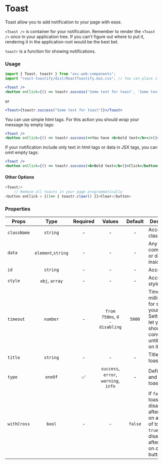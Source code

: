# Toast

Toast allow you to add notification to your page with ease.

`<Toast />` is container for your notification. Remember to render the `<Toast />` _once_ in your application tree. If you can't figure out where to put it, rendering it in the application root would be the best bet.

`toastr` is a function for showing notifications.

### Usage

```js
import { Toast, toastr } from "asc-web-components";
import "react-toastify/dist/ReactToastify.min.css"; // You can place it here, but recommended place this file in main file, which contains all css`s
```

```jsx
<Toast />
<button onClick={() => toastr.success('Some text for toast', 'Some text for title', true)}>Click</button>
```

or

```jsx
<Toast>{toastr.success("Some text for toast")}</Toast>
```

You can use simple html tags. For this action you should wrap your message by empty tags:

```jsx
<Toast />
<button onClick={() => toastr.success(<>You have <b>bold text</b></>)}>Click</button>
```

If your notification include only text in html tags or data in JSX tags, you can omit empty tags:

```jsx
<Toast />
<button onClick={() => toastr.success(<b>Bold text</b>)}>Click</button>
```

#### Other Options

```js
<Toast/>
    // Remove all toasts in your page programmatically
<button onClick = {()=> { toastr.clear() }}>Clear</button>
```

### Properties

| Props       |        Type        | Required |                Values                 | Default | Description                                                                                                                    |
| ----------- | :----------------: | :------: | :-----------------------------------: | :-----: | ------------------------------------------------------------------------------------------------------------------------------ |
| `className` |      `string`      |    -     |                   -                   |    -    | Accepts class                                                                                                                  |
| `data`      | `element`,`string` |    -     |                   -                   |    -    | Any components or data inside a toast                                                                                          |
| `id`        |      `string`      |    -     |                   -                   |    -    | Accepts id                                                                                                                     |
| `style`     |   `obj`, `array`   |    -     |                   -                   |    -    | Accepts css style                                                                                                              |
| `timeout`   |      `number`      |    -     |     `from 750ms`, `0 - disabling`     | `5000`  | Time (in milliseconds) for showing your toast. Setting in `0` let you to show toast constantly until clicking on it            |
| `title`     |      `string`      |    -     |                   -                   |    -    | Title inside a toast                                                                                                           |
| `type`      |      `oneOf`       |    ✅    | `success`, `error`, `warning`, `info` |    -    | Define color and icon of toast                                                                                                 |
| `withCross` |       `bool`       |    -     |                   -                   | `false` | If `false`: toast disappeared after clicking on any area of toast. If `true`: toast disappeared after clicking on close button |
